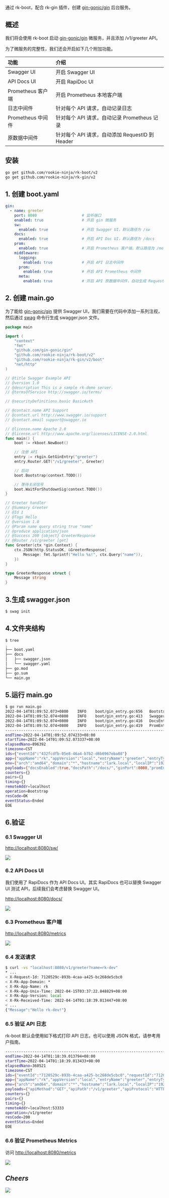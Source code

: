 通过 rk-boot，配合 rk-gin 插件，创建 [gin-gonic/gin](https://github.com/gin-gonic/gin) 后台服务。

## 概述
我们将会使用 rk-boot 启动 [gin-gonic/gin](https://github.com/gin-gonic/gin) 微服务，并且添加 /v1/greeter API。

为了微服务的完整性，我们还会开启如下几个附加功能。

| 功能             | 介绍                                  |
|:---------------|:------------------------------------|
| Swagger UI     | 开启 Swagger UI                       |
| API Docs UI    | 开启 RapiDoc UI                       |
| Prometheus 客户端 | 开启 Prometheus 本地客户端                 |
| 日志中间件          | 针对每个 API 请求，自动记录日志                  |
| Prometheus 中间件 | 针对每个 API 请求，自动记录 Prometheus 记录      |
| 原数据中间件         | 针对每个 API 请求，自动添加 RequestID 到 Header |

## 安装
```bash
go get github.com/rookie-ninja/rk-boot/v2
go get github.com/rookie-ninja/rk-gin/v2
```

## 1. 创建 boot.yaml
```yaml
gin:
  - name: greeter
    port: 8080                    # 监听端口
    enabled: true                 # 开启 gin 微服务
    sw:
      enabled: true               # 开启 Swagger UI，默认路径为 /sw
    docs:
      enabled: true               # 开启 API Doc UI，默认路径为 /docs
    prom:
      enabled: true               # 开启 Prometheus 客户端，默认路径为 /metrics
    middleware:
      logging:
        enabled: true             # 开启 API 日志中间件
      prom:
        enabled: true             # 开启 API Prometheus 中间件
      meta:
        enabled: true             # 开启 API 原数据中间件，自动生成 RequestID
```

## 2. 创建 main.go
为了能给 [gin-gonic/gin](https://github.com/gin-gonic/gin) 提供 Swagger UI，我们需要在代码中添加一系列注视，然后通过 [swag](https://github.com/swaggo/swag) 命令行生成 swagger.json 文件。

```go
package main

import (
	"context"
	"fmt"
	"github.com/gin-gonic/gin"
	"github.com/rookie-ninja/rk-boot/v2"
	"github.com/rookie-ninja/rk-gin/v2/boot"
	"net/http"
)

// @title Swagger Example API
// @version 1.0
// @description This is a sample rk-demo server.
// @termsOfService http://swagger.io/terms/

// @securityDefinitions.basic BasicAuth

// @contact.name API Support
// @contact.url http://www.swagger.io/support
// @contact.email support@swagger.io

// @license.name Apache 2.0
// @license.url http://www.apache.org/licenses/LICENSE-2.0.html
func main() {
	boot := rkboot.NewBoot()

	// 注册 API
	entry := rkgin.GetGinEntry("greeter")
	entry.Router.GET("/v1/greeter", Greeter)

	// 启动
	boot.Bootstrap(context.TODO())

	// 等待关闭信号
	boot.WaitForShutdownSig(context.TODO())
}

// Greeter handler
// @Summary Greeter
// @Id 1
// @Tags Hello
// @version 1.0
// @Param name query string true "name"
// @produce application/json
// @Success 200 {object} GreeterResponse
// @Router /v1/greeter [get]
func Greeter(ctx *gin.Context) {
	ctx.JSON(http.StatusOK, &GreeterResponse{
		Message: fmt.Sprintf("Hello %s!", ctx.Query("name")),
	})
}

type GreeterResponse struct {
	Message string
}
```

## 3.生成 swagger.json

```bash
$ swag init
```

## 4.文件夹结构
```bash
$ tree
.
├── boot.yaml
├── docs
│   ├── swagger.json
│   └── swagger.yaml
├── go.mod
├── go.sum
└── main.go
```

## 5.运行 main.go
```bash
$ go run main.go
2022-04-14T01:09:52.073+0800    INFO    boot/gin_entry.go:656   Bootstrap GinEntry      {"eventId": "432fcdfb-05e8-46a4-b7b2-d6b6967eba88", "entryName": "greeter", "entryType": "GinEntry"}
2022-04-14T01:09:52.074+0800    INFO    boot/gin_entry.go:413   SwaggerEntry: http://localhost:8080/sw/
2022-04-14T01:09:52.074+0800    INFO    boot/gin_entry.go:416   DocsEntry: http://localhost:8080/docs/
2022-04-14T01:09:52.074+0800    INFO    boot/gin_entry.go:419   PromEntry: http://localhost:8080/metrics
------------------------------------------------------------------------
endTime=2022-04-14T01:09:52.074233+08:00
startTime=2022-04-14T01:09:52.073337+08:00
elapsedNano=896392
timezone=CST
ids={"eventId":"432fcdfb-05e8-46a4-b7b2-d6b6967eba88"}
app={"appName":"rk","appVersion":"local","entryName":"greeter","entryType":"GinEntry"}
env={"arch":"amd64","domain":"*","hostname":"lark.local","localIP":"192.168.101.5","os":"darwin"}
payloads={"docsEnabled":true,"docsPath":"/docs/","ginPort":8080,"promEnabled":true,"promPath":"/metrics","promPort":8080,"swEnabled":true,"swPath":"/sw/"}
counters={}
pairs={}
timing={}
remoteAddr=localhost
operation=Bootstrap
resCode=OK
eventStatus=Ended
EOE
```

## 6.验证
### 6.1 Swagger UI
[http://localhost:8080/sw/](http://localhost:8080/sw/)

![](../../img/example/sw.png)

### 6.2 API Docs UI
我们使用了 RapiDocs 作为 API Docs UI。其实 RapiDocs 也可以替换 Swagger UI 测试 API，后续我们会考虑替换 Swagger UI。

[http://localhost:8080/docs/](http://localhost:8080/docs/)

![](../../img/example/docs.png)

### 6.3 Prometheus 客户端
[http://localhost:8080/metrics](http://localhost:8080/metrics)

![](../../img/example/metrics.png)

### 6.4 发送请求
```bash
$ curl -vs "localhost:8080/v1/greeter?name=rk-dev"
* ...
< X-Request-Id: 7120529c-893b-4caa-a425-bc268de5cbc0
< X-Rk-App-Domain: *
< X-Rk-App-Name: rk
< X-Rk-App-Unix-Time: 2022-04-15T03:37:22.848829+08:00
< X-Rk-App-Version: local
< X-Rk-Received-Time: 2022-04-14T01:18:39.013447+08:00
< ...
{"Message":"Hello rk-dev!"}
```

### 6.5 验证 API 日志
rk-boot 默认会使用如下格式打印 API 日志，也可以使用 JSON 格式，请参考用户指南。

```bash
------------------------------------------------------------------------
endTime=2022-04-14T01:18:39.013794+08:00
startTime=2022-04-14T01:18:39.013433+08:00
elapsedNano=360521
timezone=CST
ids={"eventId":"7120529c-893b-4caa-a425-bc268de5cbc0","requestId":"7120529c-893b-4caa-a425-bc268de5cbc0"}
app={"appName":"rk","appVersion":"local","entryName":"greeter","entryType":"GinEntry"}
env={"arch":"amd64","domain":"*","hostname":"lark.local","localIP":"192.168.101.5","os":"darwin"}
payloads={"apiMethod":"GET","apiPath":"/v1/greeter","apiProtocol":"HTTP/1.1","apiQuery":"name=rk-dev","userAgent":"curl/7.64.1"}
counters={}
pairs={}
timing={}
remoteAddr=localhost:53333
operation=/v1/greeter
resCode=200
eventStatus=Ended
EOE
```

### 6.6 验证 Prometheus Metrics
访问 [http://localhost:8080/metrics](http://localhost:8080/metrics)

![](../../img/example/api-metrics-gin.png)

## _**Cheers**_
![](../../img/user-guide/cheers.png)
